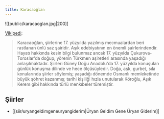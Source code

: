 ```yaml
---
title: Karacaoğlan
---
```


![[public/karacaoglan.jpg|200]]

[Vikipedi](https://tr.wikipedia.org/wiki/Karacao%C4%9Flan):
> Karacaoğlan, şiirlerine 17. yüzyılda yazılmış mecmualardan beri rastlanan ünlü saz şairidir.
> Aşık edebiyatının en önemli şairlerindendir. Hayatı hakkında kesin bilgi bulunmaz ancak 17. yüzyılda Çukurova-Toroslar'da doğup, yörenin Türkmen aşiretleri arasında yaşadığı anlaşılmaktadır.
> Şiirleri Güney Doğu Anadolu'da 17. yüzyılda konuşulan günlük konuşma dilinde ve hece ölçüsüyledir. Doğa, aşk, gurbet, sıla konularında şiirler söylemiş; yaşadığı dönemde Osmanlı memleketinde büyük şöhret kazanmış; tarihi kişiliği hızla unutularak Köroğlu, Aşık Kerem gibi hakkında türlü menkıbeler türemiştir.

## Şiirler
- [[siir/uryangeldimgeneuryangiderim|Üryan Geldim Gene Üryan Giderim]]
